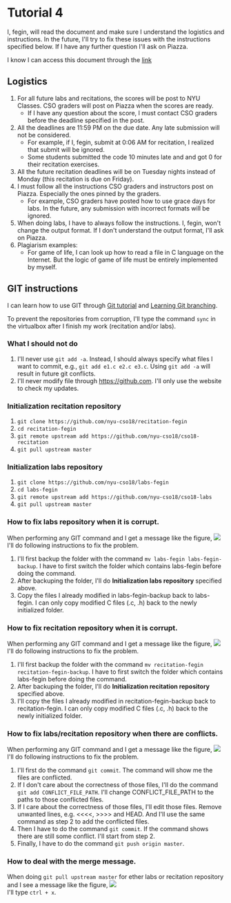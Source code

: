 # Tutorial 4
I, fegin, will read the document and make sure I understand the logistics and instructions. In the future, I'll try to fix these issues with the instructions specified below. If I have any further question I'll ask on Piazza.

I know I can access this document through the [link](https://github.com/nyu-cso18/recitation-fegin/blob/master/r04/CSO_CHEAT_SHEET.md)

## Logistics
1. For all future labs and recitations, the scores will be post to NYU Classes. CSO graders will post on Piazza when the scores are ready. 
   * If I have any question about the score, I must contact CSO graders before the deadline specified in the post.
2. All the deadlines are 11:59 PM on the due date. Any late submission will not be considered.
   * For example, if I, fegin, submit at 0:06 AM for recitation, I realized that submit will be ignored.
   * Some students submitted the code 10 minutes late and and got 0 for their recitation exercises.
3. All the future recitation deadlines will be on Tuesday nights instead of Monday (this recitation is due on Friday).
4. I must follow all the instructions CSO graders and instructors post on Piazza. Especially the ones pinned by the graders.
   * For example, CSO graders have posted how to use grace days for labs. In the future, any submission with incorrect formats will be ignored. 
5. When doing labs, I have to always follow the instructions. I, fegin, won't change the output format. If I don't understand the output format, I'll ask on Piazza.
6. Plagiarism examples:
   * For game of life, I can look up how to read a file in C language on the Internet. But the logic of game of life must be entirely implemented by myself.

## GIT instructions
I can learn how to use GIT through [Git tutorial](https://try.github.io/levels/1/challenges/1) and [Learning Git branching](https://learngitbranching.js.org/).

To prevent the repositories from corruption, I'll type the command `sync` in the virtualbox after I finish my work (recitation and/or labs).

### What I should not do
1. I'll never use `git add -a`. Instead, I should always specify what files I want to commit, e.g., `git add e1.c e2.c e3.c`. Using `git add -a` will result in future git conflicts.
2. I'll never modify file through https://github.com. I'll only use the website to check my updates.

### Initialization recitation repository
1. `git clone https://github.com/nyu-cso18/recitation-fegin`
2. `cd recitation-fegin`
3. `git remote upstream add https://github.com/nyu-cso18/cso18-recitation`
4. `git pull upstream master`

### Initialization labs repository
1. `git clone https://github.com/nyu-cso18/labs-fegin`
2. `cd labs-fegin`
3. `git remote upstream add https://github.com/nyu-cso18/cso18-labs`
4. `git pull upstream master`

### How to fix labs repository when it is corrupt.
When performing any GIT command and I get a message like the figure, ![](https://github.com/nyu-cso18/cso18-recitation/blob/staff/r04/corrupt.png) I'll do following instructions to fix the problem.

1. I'll first backup the folder with the command `mv labs-fegin labs-fegin-backup`. I have to first switch the folder which contains labs-fegin before doing the command.
2. After backuping the folder, I'll do **Initialization labs repository** specified above.
3. Copy the files I already modified in labs-fegin-backup back to labs-fegin. I can only copy modified C files (.c, .h) back to the newly initialized folder.

### How to fix recitation repository when it is corrupt.
When performing any GIT command and I get a message like the figure, ![](https://github.com/nyu-cso18/cso18-recitation/blob/staff/r04/corrupt.png) I'll do following instructions to fix the problem.

1. I'll first backup the folder with the command `mv recitation-fegin recitation-fegin-backup`. I have to first switch the folder which contains labs-fegin before doing the command.
2. After backuping the folder, I'll do **Initialization recitation repository** specified above.
3. I'll copy the files I already modified in recitation-fegin-backup back to recitation-fegin. I can only copy modified C files (.c, .h) back to the newly initialized folder.

### How to fix labs/recitation repository when there are conflicts.
When performing any GIT command and I get a message like the figure, ![](https://github.com/nyu-cso18/cso18-recitation/blob/staff/r04/conflict.png) I'll do following instructions to fix the problem.

1. I'll first do the command `git commit`. The command will show me the files are conflicted.
2. If I don't care about the correctness of those files, I'll do the command `git add CONFLICT_FILE_PATH`. I'll change CONFLICT\_FILE\_PATH to the paths to those conflicted files.
3. If I care about the correctness of those files, I'll edit those files. Remove unwanted lines, e.g. <<<<, >>>> and HEAD. And I'll use the same command as step 2 to add the conflicted files.
4. Then I have to do the command `git commit`. If the command shows there are still some conflict. I'll start from step 2.
5. Finally, I have to do the command `git push origin master`.

### How to deal with the merge message.
When doing `git pull upstream master` for ether labs or recitation repository and I see a message like the figure, ![](https://github.com/nyu-cso18/cso18-recitation/blob/staff/r04/merge.png)   
I'll type `ctrl + x`. 
